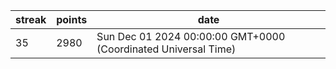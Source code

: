 streak | points | date
--- | --- | ---
35 | 2980 | Sun Dec 01 2024 00:00:00 GMT+0000 (Coordinated Universal Time)
